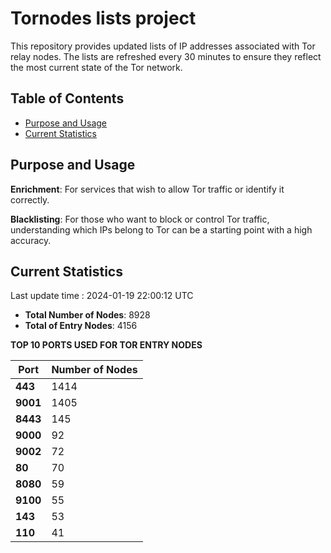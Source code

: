 # Tornodes lists project

This repository provides updated lists of IP addresses associated with Tor relay nodes. The lists are refreshed every 30 minutes to ensure they reflect the most current state of the Tor network.

## Table of Contents

- [Purpose and Usage](#purpose-and-usage)
- [Current Statistics](#current-statistics)


## Purpose and Usage

**Enrichment**: For services that wish to allow Tor traffic or identify it correctly.

**Blacklisting**: For those who want to block or control Tor traffic, understanding which IPs belong to Tor can be a starting point with a high accuracy.

## Current Statistics

Last update time : 2024-01-19 22:00:12 UTC

- **Total Number of Nodes**: 8928
- **Total of Entry Nodes**: 4156

**TOP 10 PORTS USED FOR TOR ENTRY NODES**

| **Port** | **Number of Nodes** |
|------|-----------------|
| **443**   | 1414  |
| **9001**   | 1405  |
| **8443**   | 145  |
| **9000**   | 92  |
| **9002**   | 72  |
| **80**   | 70  |
| **8080**   | 59  |
| **9100**   | 55  |
| **143**   | 53  |
| **110**   | 41  |

